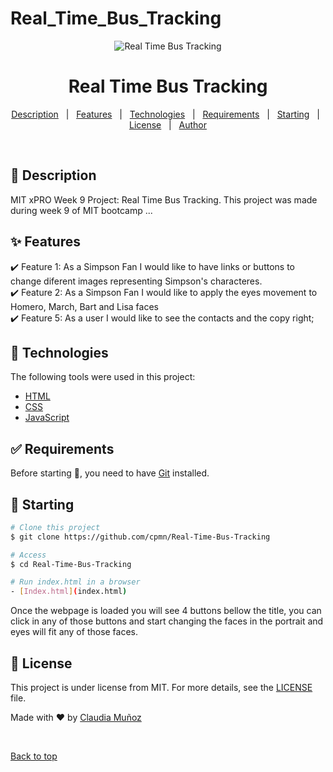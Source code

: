 # Real_Time_Bus_Tracking

<div align="center" id="top"> 
  <img src="./images/eyes.JPG" alt="Real Time Bus Tracking" />
  <!-- <a href="https://eyesmovement.netlify.app">Demo</a> -->
</div>

<h1 align="center">Real Time Bus Tracking</h1>

<p align="center">
  <a href="#dart-about">Description</a> &#xa0; | &#xa0; 
  <a href="#sparkles-features">Features</a> &#xa0; | &#xa0;
  <a href="#rocket-technologies">Technologies</a> &#xa0; | &#xa0;
  <a href="#white_check_mark-requirements">Requirements</a> &#xa0; | &#xa0;
  <a href="#checkered_flag-starting">Starting</a> &#xa0; | &#xa0;
  <a href="#memo-license">License</a> &#xa0; | &#xa0;
  <a href="https://github.com/cpmn" target="_blank">Author</a>
</p>

<br>

## :dart: Description ##

MIT xPRO Week 9 Project: Real Time Bus Tracking. This project was made during week 9 of MIT bootcamp ...

## :sparkles: Features ##

:heavy_check_mark: Feature 1: As a Simpson Fan I would like to have links or buttons to change diferent images representing Simpson's characteres.\
:heavy_check_mark: Feature 2: As a Simpson Fan I would like to apply the eyes movement to  Homero, March, Bart and Lisa faces\
:heavy_check_mark: Feature 5: As a user I would like to see the contacts and the copy right;

## :rocket: Technologies ##

The following tools were used in this project:

- [HTML](https://www.w3schools.com/html/)
- [CSS](https://www.w3schools.com/css/)
- [JavaScript](https://www.w3schools.com/js/)

## :white_check_mark: Requirements ##

Before starting :checkered_flag:, you need to have [Git](https://git-scm.com) installed.

## :checkered_flag: Starting ##

```bash
# Clone this project
$ git clone https://github.com/cpmn/Real-Time-Bus-Tracking

# Access
$ cd Real-Time-Bus-Tracking

# Run index.html in a browser
- [Index.html](index.html)
```
Once the webpage is loaded you will see 4 buttons bellow the title, you can click in any of those buttons and start changing the faces in the portrait and eyes will fit any of those faces.

## :memo: License ##

This project is under license from MIT. For more details, see the [LICENSE](LICENSE) file.


Made with :heart: by <a href="https://github.com/cpmn" target="_blank">Claudia Muñoz</a>

&#xa0;

<a href="#top">Back to top</a>
